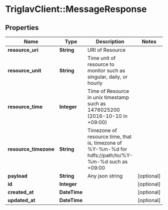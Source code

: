 # TriglavClient::MessageResponse

## Properties
Name | Type | Description | Notes
------------ | ------------- | ------------- | -------------
**resource_uri** | **String** | URI of Resource | 
**resource_unit** | **String** | Time unit of resource to monitor such as singular, daily, or hourly | 
**resource_time** | **Integer** | Time of Resource in unix timestamp such as 1476025200 (2016-10-10 in +09:00) | 
**resource_timezone** | **String** | Timezone of resource time, that is, timezone of %Y-%m-%d for hdfs://path/to/%Y-%m-%d such as +09:00 | 
**payload** | **String** | Any json string | [optional] 
**id** | **Integer** |  | [optional] 
**created_at** | **DateTime** |  | [optional] 
**updated_at** | **DateTime** |  | [optional] 



